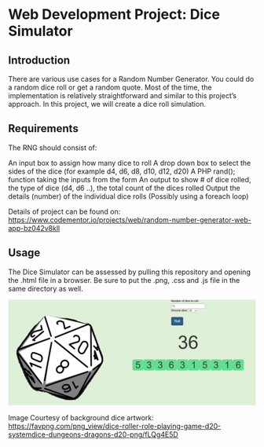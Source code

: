# Web Development Project: Dice Simulator

## Introduction
There are various use cases for a Random Number Generator. You could do a random dice roll or get a random quote. Most of the time, the implementation is relatively straightforward and similar to this project’s approach. In this project, we will create a dice roll simulation.

## Requirements
The RNG should consist of:

An input box to assign how many dice to roll
A drop down box to select the sides of the dice (for example d4, d6, d8, d10, d12, d20)
A PHP rand(); function taking the inputs from the form
An output to show # of dice rolled, the type of dice (d4, d6 ..), the total count of the dices rolled
Output the details (number) of the individual dice rolls (Possibly using a foreach loop)

Details of project can be found on: 
https://www.codementor.io/projects/web/random-number-generator-web-app-bz042v8kll

## Usage
The Dice Simulator can be assessed by pulling this repository and opening the .html file in a browser. Be sure to put the .png, .css and .js file in the same directory as well.

![Sample Website](https://github.com/RussH-code/Dice-Simulator/blob/main/simulator.PNG)

Image Courtesy of background dice artwork: https://favpng.com/png_view/dice-roller-role-playing-game-d20-systemdice-dungeons-dragons-d20-png/fLQg4E5D
